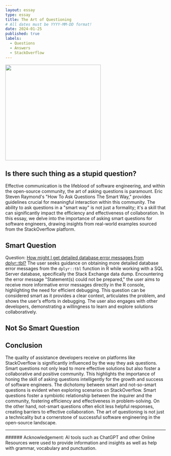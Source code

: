```yaml
---
layout: essay
type: essay
title: The Art of Questioning
# All dates must be YYYY-MM-DD format!
date: 2024-01-25
published: true
labels:
  - Questions
  - Answers
  - StackOverflow
---
```


<img width="300px" class="rounded float-start pe-4" src="https://imgs.xkcd.com/comics/good_code.png">

## Is there such thing as a stupid question?

Effective communication is the lifeblood of software engineering, and within the open-source community, the art of asking questions is paramount. Eric Steven Raymond's "How To Ask Questions The Smart Way," provides guidelines crucial for meaningful interaction within this community. The ability to ask questions in a "smart way" is not just a formality; it's a skill that can significantly impact the efficiency and effectiveness of collaboration. In this essay, we delve into the importance of asking smart questions for software engineers, drawing insights from real-world examples sourced from the StackOverflow platform.

## Smart Question
Question: [How might I get detailed database error messages from dplyr::tbl?](https://stackoverflow.com/questions/51792750/how-might-i-get-detailed-database-error-messages-from-dplyrtbl)
The user seeks guidance on obtaining more detailed database error messages from the `dplyr::tbl` function in R while working with a SQL Server database, specifically the Stack Exchange data dump. Encountering the error message "Statement(s) could not be prepared," the user aims to receive more informative error messages directly in the R console, highlighting the need for efficient debugging. This question can be considered smart as it provides a clear context, articulates the problem, and shows the user's efforts in debugging. The user also engages with other developers, demonstrating a willingness to learn and explore solutions collaboratively.


## Not So Smart Question


## Conclusion
The quality of assistance developers receive on platforms like StackOverflow is significantly influenced by the way they ask questions. Smart questions not only lead to more effective solutions but also foster a collaborative and positive community. This highlights the importance of honing the skill of asking questions intelligently for the growth and success of software engineers. The dichotomy between smart and not-so-smart questions is evident when exploring scenarios on StackOverflow. Smart questions foster a symbiotic relationship between the inquirer and the community, fostering efficiency and effectiveness in problem-solving. On the other hand, not-smart questions often elicit less helpful responses, creating barriers to effective collaboration. The art of questioning is not just a technicality but a cornerstone of successful software engineering in the open-source landscape.

<hr>
###### Acknowledgement: AI tools such as ChatGPT and other Online Resources were used to provide information and insights as well as help with grammar, vocabulary and punctuation.
